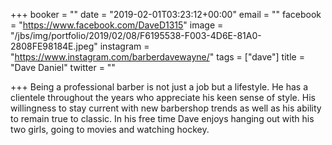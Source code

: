 +++
booker = ""
date = "2019-02-01T03:23:12+00:00"
email = ""
facebook = "https://www.facebook.com/DaveD1315"
image = "/jbs/img/portfolio/2019/02/08/F6195538-F003-4D6E-81A0-2808FE98184E.jpeg"
instagram = "https://www.instagram.com/barberdavewayne/"
tags = ["dave"]
title = "Dave Daniel"
twitter = ""

+++
Being a professional barber is not just a job but a lifestyle. He has a clientele throughout the years who appreciate his keen sense of style. His willingness to stay current with new barbershop trends as well as his ability to remain true to classic. In his free time Dave enjoys hanging out with his two girls, going to movies and watching hockey.
